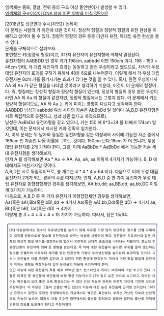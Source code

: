 염색체는 중복, 결실, 전위 등의 구조 이상 돌연변이가 발생할 수 있다.   
[염색체의 구조이상이 DNA 양에 어떤 영향을 미칠 것인가?](http://study.zum.com/book/13676)      

[2018년도 성균관대 수시(자연2) 논제4]   
이 문제는 사람의 키 유전에 대한 것이다. 정성적 형질과 정량적 형질의 유전 현상을 이해하고 있어야 풀 수 있다. 정량적 형질의 경우 종종 다인자 유전, 복대립 유전 현상을 볼 수 있다.   
문제를 구체적으로 살펴보자.   
표현형은 키(정량적 형질)이고, 3가지 유전자의 유전자형에 의해서 결정된다.  
유전자형이 AABBDD 인 경우 키가 198cm, aabbdd 이면 150cm 이다.
198 - 150 = 48cm 인데, 각 대립 유전자의 효과는 동일하고 완전 우성이라고 했으므로, 각각의 우성 대립 유전자의 효과를 구하기 위해서 48을 6으로 나누어준다. 이렇게 해서 각 우성 대립 유전자는 8cm 키를 증가시키는 효과가 있다는 것을 알 수 있다.
혹시, 완전 우성이니까 AA 와 Aa 가 같은 형질을 나타낼 것이라고 생각하기 쉬운데, 이것이 이 문제의 함정이다. 즉, 형질에는 정성적 형질과 정량적 형질이 있는데, 정성적 형질의 경우 완전 우성이라면 AA 와 Aa 의 형질이 같겠지만, 정량적 형질에서는 그렇지 않다. 이 문제에서 키는 정량적 형질이므로, AA 와 Aa 는 키에 미치는 영향이 다르다고 생각해야 한다.  
AABBDD 남성과 aabbdd 여성 사이의 자손은 AbBbDd 일 것이다 (A,B,D 유전자형은 서로 독립적으로 유전하고, 성과 상관 없다고 하였으므로).    
남성은 AaBbDd 유전자형을 갖고 있으니, 키는 150 에 8*3=24 를 더해서 174cm 일 것인데, 이는 문제에서 제시된 키와 정확히 일치한다.   
자, 이제 문제는 위 남자와 동일한 유전자형을 갖는 여성과의 사이에 가능한 자손 중에서 166cm 인 자손인 나올 확률을 구하는 것이다.
150cm 보다 16cm 가 더 크니까, 우성 대립 유전자를 2개 가져야 한다.
그럼, 이제 AaBbDd * AaBbDd 에서 가능한 자손 세대 유전자형을 생각해보자.   
먼저 A 를 생각해보면 Aa * Aa -> AA, Aa, aA, aa 이렇게 4가지가 가능하다.
B, D 에 대해서도 마찬가지일 것이다.   
A,B,D는 서로 독립적이므로, 총 개수는 4 * 4 * 4 = 64 이다.
다음으로 이제 우성 대립 유전자가 2개가 되는 경우의 수를 따져보자.
먼저, A,B,D 중 한 가지 유전자가 우성 대립 유전자로 동형졉합체인 경우를 생각해보면,
AA,bb,dd; aa,BB,dd; aa,bb,DD 이렇게 3가지가 가능하다.   
다음으로, A,B,D 중 두 가지 유전자가 이형접합체인 경우를 생각해보면,    
Aa(혹은 aA),Bb(혹은 bB),dd -> 4가지
Aa(혹은 aA),bb,Dd(혹은 dD) -> 4가지
aa, Bb(혹은 bB), Dd(혹은 dD) -> 4가지  
이렇게 총 3 + 4 + 4 + 4 = 15 가지가 가능하다.
따라서, 답은 15/64.

![nature vs. nurture](/img/nature_nurture1.png)  
